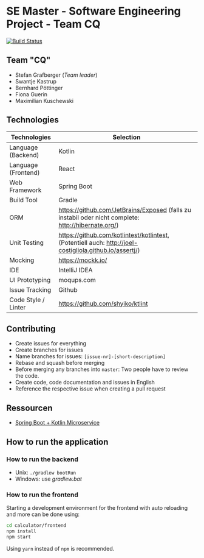 # SE Master - Software Engineering Project - Team CQ

[![Build Status](https://travis-ci.com/maxi-k/se-master-sem1-st.svg?token=vJCFyC8fzGGkCLryVRQA&branch=master)](https://travis-ci.com/maxi-k/se-master-sem1-st)

## Team "CQ"
- Stefan Grafberger (*Team leader*)
- Swantje Kastrup
- Bernhard Pöttinger
- Fiona Guerin
- Maximilian Kuschewski

## Technologies
| Technologies | Selection     |
| ----------- | -------- |
Language (Backend) | Kotlin
Language (Frontend) | React
Web Framework | Spring Boot
Build Tool | Gradle
ORM | https://github.com/JetBrains/Exposed (falls zu instabil oder nicht complete: http://hibernate.org/) |
Unit Testing | https://github.com/kotlintest/kotlintest,  (Potentiell auch: http://joel-costigliola.github.io/assertj/)
Mocking | https://mockk.io/
IDE | IntelliJ IDEA
| UI Prototyping | moqups.com |
| Issue Tracking | Github
| Code Style / Linter | https://github.com/shyiko/ktlint

## Contributing
- Create issues for everything
- Create branches for issues
- Name branches for issues: `[issue-nr]-[short-description]`
- Rebase and squash before merging
- Before merging any branches into `master`: Two people have to review
  the code.
- Create code, code documentation and issues in English
- Reference the respective issue when creating a pull request

## Ressourcen
* [Spring Boot + Kotlin Microservice](https://kotlinlang.org/docs/tutorials/spring-boot-restful.html)

## How to run the application

### How to run the backend
* Unix: ```./gradlew bootRun```
* Windows: use *gradlew.bat*

### How to run the frontend
Starting a development environment for the frontend with auto
reloading and more can be done using:
```sh
cd calculator/frontend
npm install
npm start
```
Using `yarn` instead of `npm` is recommended.
